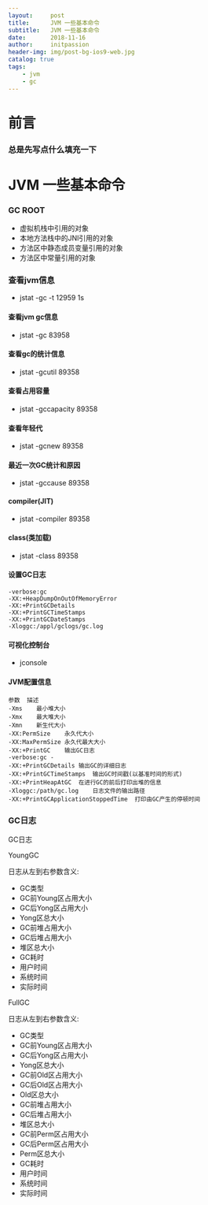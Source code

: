 ```yaml
---
layout:     post
title:      JVM 一些基本命令
subtitle:   JVM 一些基本命令
date:       2018-11-16
author:     initpassion
header-img: img/post-bg-ios9-web.jpg
catalog: true
tags:
    - jvm
    - gc
--- 
```



#  前言

### 总是先写点什么填充一下

# JVM 一些基本命令

### GC ROOT
- 虚拟机栈中引用的对象
- 本地方法栈中的JNI引用的对象
- 方法区中静态成员变量引用的对象
- 方法区中常量引用的对象

### 查看jvm信息
- jstat -gc -t 12959 1s

#### 查看jvm gc信息
- jstat -gc 83958

#### 查看gc的统计信息
- jstat -gcutil 89358

#### 查看占用容量
- jstat -gccapacity 89358

#### 查看年轻代
- jstat -gcnew 89358

#### 最近一次GC统计和原因
- jstat -gccause 89358

#### compiler(JIT)
- jstat -compiler 89358

#### class(类加载)
- jstat -class 89358

#### 设置GC日志
```
-verbose:gc  
-XX:+HeapDumpOnOutOfMemoryError  
-XX:+PrintGCDetails 
-XX:+PrintGCTimeStamps 
-XX:+PrintGCDateStamps  
-Xloggc:/appl/gclogs/gc.log
```
#### 可视化控制台
- jconsole

#### JVM配置信息
```
参数	描述
-Xms	最小堆大小
-Xmx	最大堆大小
-Xmn	新生代大小
-XX:PermSize	永久代大小
-XX:MaxPermSize	永久代最大大小
-XX:+PrintGC	输出GC日志
-verbose:gc	-
-XX:+PrintGCDetails	输出GC的详细日志
-XX:+PrintGCTimeStamps	输出GC时间戳(以基准时间的形式)
-XX:+PrintHeapAtGC	在进行GC的前后打印出堆的信息
-Xloggc:/path/gc.log	日志文件的输出路径
-XX:+PrintGCApplicationStoppedTime	打印由GC产生的停顿时间
```

### GC日志
GC日志

YoungGC

日志从左到右参数含义:

- GC类型
- GC前Young区占用大小
- GC后Yong区占用大小
- Yong区总大小
- GC前堆占用大小
- GC后堆占用大小
- 堆区总大小
- GC耗时
- 用户时间
- 系统时间
- 实际时间



FullGC

日志从左到右参数含义: 

- GC类型
- GC前Young区占用大小
- GC后Yong区占用大小
- Yong区总大小
- GC前Old区占用大小
- GC后Old区占用大小
- Old区总大小
- GC前堆占用大小
- GC后堆占用大小
- 堆区总大小
- GC前Perm区占用大小
- GC后Perm区占用大小
- Perm区总大小
- GC耗时
- 用户时间
- 系统时间
- 实际时间
